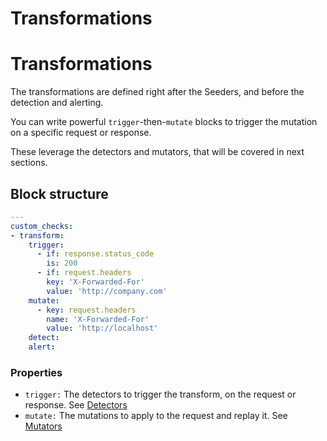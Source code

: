 # Transformations
# Transformations

The transformations are defined right after the Seeders, and before the detection and alerting.

You can write powerful `trigger`-then-`mutate` blocks to trigger the mutation on a specific request or response.

These leverage the detectors and mutators, that will be covered in next sections.

## Block structure

```yaml
---
custom_checks:
- transform:
    trigger:
      - if: response.status_code
        is: 200
      - if: request.headers
        key: 'X-Forwarded-For'
        value: 'http://company.com'
    mutate:
      - key: request.headers
        name: 'X-Forwarded-For'
        value: 'http://localhost'
    detect:
    alert:
```

### Properties

- `trigger:` The detectors to trigger the transform, on the request or response. See [Detectors](./detectors)
- `mutate:` The mutations to apply to the request and replay it. See [Mutators](./mutators)


